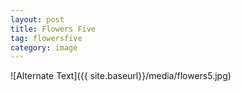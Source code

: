 ```yaml
---
layout: post
title: Flowers Five
tag: flowersfive
category: image
---
```


![Alternate Text]({{ site.baseurl}}/media/flowers5.jpg)